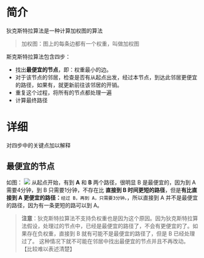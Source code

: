 # 简介
狄克斯特拉算法是一种计算加权图的算法
> 加权图：图上的每条边都有一个权重，叫做加权图

斯克斯特拉算法包含四步：
* 找出**最便宜的节点**，即：权重最小的边。
* 对于该节点的邻居，检查是否有从起点出发，经过本节点，到达此邻居更便宜的路径，如果有，就更新前往该邻居的开销。
* 重复这个过程，将所有的节点都处理一遍
* 计算最终路径

# 详细
对四步中的关键点加以解释
## 最便宜的节点
如图：
![](https://ws3.sinaimg.cn/large/006tNbRwgy1fufgo03hd4j30o80ea0uk.jpg)
从起点开始，有到 **A** 和 **B** 两个路径，很明显 B 是最便宜的，因为到 A 需要4分钟，到 B 只需要1分钟，不存在比 **直接到 B 时间更短的路径**，但是**有比直接到 A 更便宜的路径：**`经过 B，再到 A，只需要3分钟。`，所以直接到 A 并不是最便宜的路径，因为有一条更短的路可以到 A。
> **注意**：狄克斯特拉算法不支持负权重也是因为这个原因。因为狄克斯特拉算法假设，处理过的节点中，已经是最便宜的路径了，不会有更便宜的了。如果存在负权重，直接到 B 就有可能不是最便宜的路径了，但是 B 已经处理过了。
这种情况下就不可能在邻居中找出最便宜的节点并且不再改动。
【比较难以表述清楚】
